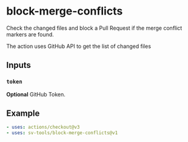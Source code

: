 # block-merge-conflicts

Check the changed files and block a Pull Request if the merge conflict markers are found.

The action uses GitHub API to get the list of changed files

## Inputs

### `token`

**Optional** GitHub Token.

## Example

```yaml
- uses: actions/checkout@v3
- uses: sv-tools/block-merge-conflicts@v1
```
